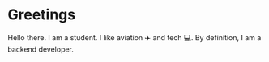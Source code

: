 # Greetings
Hello there. I am a student. I like aviation ✈️ and tech 💻. 
By definition, I am a backend developer. 
